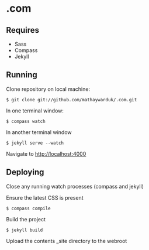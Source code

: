 .com
====

## Requires

* Sass
* Compass
* Jekyll
 

## Running

Clone repository on local machine:

    $ git clone git://github.com/mathaywarduk/.com.git

In one terminal window:

    $ compass watch

In another terminal window

    $ jekyll serve --watch 

Navigate to [http://localhost:4000](http://localhost:4000)

## Deploying

Close any running watch processes (compass and jekyll)

Ensure the latest CSS is present

    $ compass compile
    
Build the project

    $ jekyll build
    
Upload the contents _site directory to the webroot
